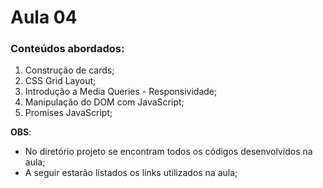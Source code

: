 # Aula 04

### Conteúdos abordados:
1. Construção de cards;
2. CSS Grid Layout;
3. Introdução a Media Queries - Responsividade;
4. Manipulação do DOM com JavaScript;
5. Promises JavaScript;

 **OBS**:
 - No diretório projeto se encontram todos os códigos desenvolvidos na aula;
 - A seguir estarão listados os links utilizados na aula;
